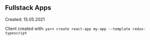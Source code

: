 
## Fullstack Apps

Created: 15.05.2021

Client created with: `yarn create react-app my-app --template redux-typescript`
